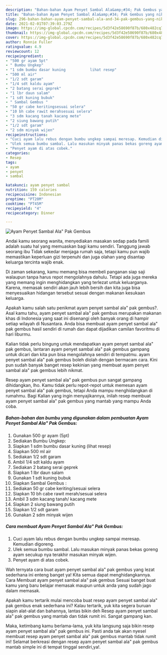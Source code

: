 ```yaml
---
description: "Bahan-bahan Ayam Penyet Sambal Ala&amp;#34; Pak Gembus yang nikmat dan Mudah Dibuat"
title: "Bahan-bahan Ayam Penyet Sambal Ala&amp;#34; Pak Gembus yang nikmat dan Mudah Dibuat"
slug: 296-bahan-bahan-ayam-penyet-sambal-ala-and-34-pak-gembus-yang-nikmat-dan-mudah-dibuat
date: 2021-02-01T07:39:03.279Z
image: https://img-global.cpcdn.com/recipes/5d3f42e58690f87b/680x482cq70/ayam-penyet-sambal-ala-pak-gembus-foto-resep-utama.jpg
thumbnail: https://img-global.cpcdn.com/recipes/5d3f42e58690f87b/680x482cq70/ayam-penyet-sambal-ala-pak-gembus-foto-resep-utama.jpg
cover: https://img-global.cpcdn.com/recipes/5d3f42e58690f87b/680x482cq70/ayam-penyet-sambal-ala-pak-gembus-foto-resep-utama.jpg
author: Ronnie Fuller
ratingvalue: 4.9
reviewcount: 12
recipeingredient:
- "500 gr ayam 5pt"
- " Bumbu Ungkep"
- "1 sdm bumbu dasar kuning           lihat resep"
- "500 ml air"
- "1/2 sdt garam"
- "1/4 sdt kaldu ayam"
- "2 batang serai geprek"
- "1 lbr daun salam"
- "1 sdt kuning bubuk"
- " Sambal Gembus "
- "50 gr cabe keritingsesuai selera"
- "10 bh cabe rawit merahsesuai selera"
- "3 sdm kacang tanah kacang mete"
- "2 siung bawang putih"
- "1/2 sdt garam"
- "2 sdm minyak wijen"
recipeinstructions:
- "Cuci ayam lalu rebus dengan bumbu ungkep sampai meresap. Kemudian digoreng."
- "Ulek semua bumbu sambal. Lalu masukan minyak panas bekas goreng ayam secukup nya terakhir masukan minyak wijen."
- "Penyet ayam di atas cobek."
categories:
- Resep
tags:
- ayam
- penyet
- sambal

katakunci: ayam penyet sambal 
nutrition: 159 calories
recipecuisine: Indonesian
preptime: "PT20M"
cooktime: "PT45M"
recipeyield: "4"
recipecategory: Dinner

---
```



![Ayam Penyet Sambal Ala&#34; Pak Gembus](https://img-global.cpcdn.com/recipes/5d3f42e58690f87b/680x482cq70/ayam-penyet-sambal-ala-pak-gembus-foto-resep-utama.jpg)

Andai kamu seorang wanita, menyediakan masakan sedap pada famili adalah suatu hal yang memuaskan bagi kamu sendiri. Tanggung jawab seorang ibu Tidak sekedar menjaga rumah saja, tetapi kamu pun wajib memastikan keperluan gizi terpenuhi dan juga olahan yang disantap keluarga tercinta wajib enak.

Di zaman  sekarang, kamu memang bisa membeli panganan siap saji walaupun tanpa harus repot mengolahnya dahulu. Tetapi ada juga mereka yang memang ingin menghidangkan yang terlezat untuk keluarganya. Karena, memasak sendiri akan jauh lebih bersih dan kita juga bisa menyesuaikan hidangan tersebut sesuai dengan makanan kesukaan keluarga. 



Apakah kamu salah satu penikmat ayam penyet sambal ala&#34; pak gembus?. Asal kamu tahu, ayam penyet sambal ala&#34; pak gembus merupakan makanan khas di Indonesia yang saat ini disenangi oleh banyak orang di hampir setiap wilayah di Nusantara. Anda bisa membuat ayam penyet sambal ala&#34; pak gembus hasil sendiri di rumah dan dapat dijadikan camilan favoritmu di hari liburmu.

Kalian tidak perlu bingung untuk mendapatkan ayam penyet sambal ala&#34; pak gembus, lantaran ayam penyet sambal ala&#34; pak gembus gampang untuk dicari dan kita pun bisa mengolahnya sendiri di tempatmu. ayam penyet sambal ala&#34; pak gembus boleh diolah dengan bermacam cara. Kini pun sudah banyak banget resep kekinian yang membuat ayam penyet sambal ala&#34; pak gembus lebih nikmat.

Resep ayam penyet sambal ala&#34; pak gembus pun sangat gampang dihidangkan, lho. Kamu tidak perlu repot-repot untuk memesan ayam penyet sambal ala&#34; pak gembus, tetapi Anda mampu menghidangkan di rumahmu. Bagi Kalian yang ingin menyajikannya, inilah resep membuat ayam penyet sambal ala&#34; pak gembus yang mantab yang mampu Anda coba.

<!--inarticleads1-->

##### Bahan-bahan dan bumbu yang digunakan dalam pembuatan Ayam Penyet Sambal Ala&#34; Pak Gembus:

1. Gunakan 500 gr ayam (5pt)
1. Sediakan  Bumbu Ungkep:
1. Siapkan 1 sdm bumbu dasar kuning           (lihat resep)
1. Siapkan 500 ml air
1. Sediakan 1/2 sdt garam
1. Ambil 1/4 sdt kaldu ayam
1. Sediakan 2 batang serai geprek
1. Siapkan 1 lbr daun salam
1. Gunakan 1 sdt kuning bubuk
1. Siapkan  Sambal Gembus :
1. Sediakan 50 gr cabe keriting/sesuai selera
1. Siapkan 10 bh cabe rawit merah/sesuai selera
1. Ambil 3 sdm kacang tanah/ kacang mete
1. Siapkan 2 siung bawang putih
1. Siapkan 1/2 sdt garam
1. Gunakan 2 sdm minyak wijen




<!--inarticleads2-->

##### Cara membuat Ayam Penyet Sambal Ala&#34; Pak Gembus:

1. Cuci ayam lalu rebus dengan bumbu ungkep sampai meresap. Kemudian digoreng.
1. Ulek semua bumbu sambal. Lalu masukan minyak panas bekas goreng ayam secukup nya terakhir masukan minyak wijen.
1. Penyet ayam di atas cobek.




Wah ternyata cara buat ayam penyet sambal ala&#34; pak gembus yang lezat sederhana ini enteng banget ya! Kita semua dapat menghidangkannya. Cara Membuat ayam penyet sambal ala&#34; pak gembus Sesuai banget buat kamu yang baru belajar memasak maupun untuk anda yang sudah jago dalam memasak.

Apakah kamu tertarik mulai mencoba buat resep ayam penyet sambal ala&#34; pak gembus enak sederhana ini? Kalau tertarik, yuk kita segera buruan siapin alat-alat dan bahannya, lantas bikin deh Resep ayam penyet sambal ala&#34; pak gembus yang mantab dan tidak rumit ini. Sangat gampang kan. 

Maka, ketimbang kamu berlama-lama, yuk kita langsung saja bikin resep ayam penyet sambal ala&#34; pak gembus ini. Pasti anda tak akan nyesel membuat resep ayam penyet sambal ala&#34; pak gembus mantab tidak rumit ini! Selamat berkreasi dengan resep ayam penyet sambal ala&#34; pak gembus mantab simple ini di tempat tinggal sendiri,ya!.

